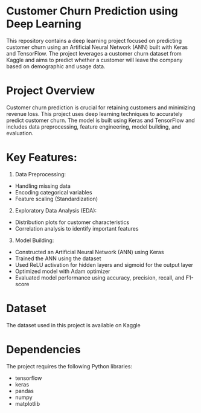 
# Customer Churn Prediction using Deep Learning


This repository contains a deep learning project focused on predicting customer churn using an Artificial Neural Network (ANN) built with Keras and TensorFlow. The project leverages a customer churn dataset from Kaggle and aims to predict whether a customer will leave the company based on demographic and usage data.

# Project Overview

Customer churn prediction is crucial for retaining customers and minimizing revenue loss. This project uses deep learning techniques to accurately predict customer churn. The model is built using Keras and TensorFlow and includes data preprocessing, feature engineering, model building, and evaluation.

# Key Features:

1. Data Preprocessing:
* Handling missing data
* Encoding categorical variables
* Feature scaling (Standardization)

2. Exploratory Data Analysis (EDA):
* Distribution plots for customer characteristics
* Correlation analysis to identify important features

3. Model Building:
* Constructed an Artificial Neural Network (ANN) using Keras
* Trained the ANN using the dataset
* Used ReLU activation for hidden layers and sigmoid for the output layer
* Optimized model with Adam optimizer
* Evaluated model performance using accuracy, precision, recall, and F1-score

# Dataset
The dataset used in this project is available on Kaggle 

# Dependencies
The project requires the following Python libraries:
* tensorflow
* keras
* pandas
* numpy
* matplotlib




